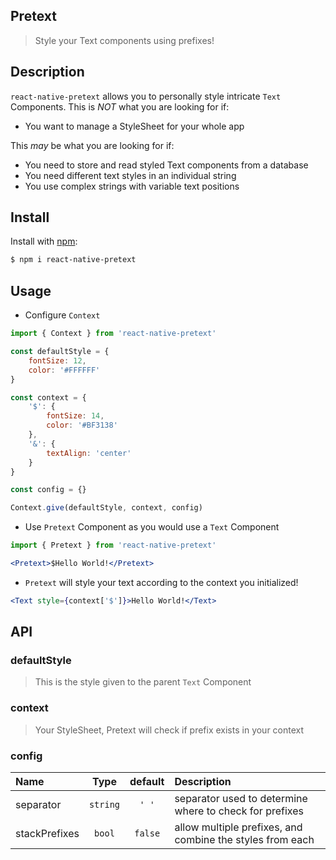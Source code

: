 ## Pretext

> Style your Text components using prefixes!

## Description

`react-native-pretext` allows you to personally style intricate `Text` Components.
This is *NOT* what you are looking for if:
- You want to manage a StyleSheet for your whole app

This *may* be what you are looking for if:
- You need to store and read styled Text components from a database
- You need different text styles in an individual string
- You use complex strings with variable text positions

## Install

Install with [npm](https://www.npmjs.com/package/react-native-pretext):

```sh
$ npm i react-native-pretext
```

## Usage

- Configure `Context`

```jsx
import { Context } from 'react-native-pretext'

const defaultStyle = {
    fontSize: 12,
    color: '#FFFFFF'
}

const context = {
    '$': {
        fontSize: 14,
        color: '#BF3138'
    },
    '&': {
        textAlign: 'center'
    }
}

const config = {}

Context.give(defaultStyle, context, config)
```

- Use `Pretext` Component as you would use a `Text` Component

```jsx
import { Pretext } from 'react-native-pretext'

<Pretext>$Hello World!</Pretext>
```

- `Pretext` will style your text according to the context you initialized!

```jsx
<Text style={context['$']}>Hello World!</Text>
```

## API

### defaultStyle

> This is the style given to the parent `Text` Component

### context

> Your StyleSheet, Pretext will check if prefix exists in your context

### config

| Name  | Type     | default | Description |
| :---- | :------: | :------: | :--- |
| separator | `string`   | `' '` | separator used to determine where to check for prefixes |
| stackPrefixes | `bool`   | `false` | allow multiple prefixes, and combine the styles from each |